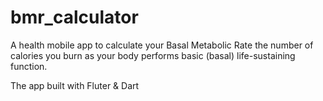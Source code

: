 # bmr_calculator

A health mobile app to calculate your Basal Metabolic Rate the number of calories you burn as your body performs basic (basal) life-sustaining function.

The app built with Fluter & Dart

